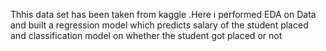 Thhis data set has been taken from kaggle .Here i performed EDA on Data and built a regression model which predicts salary of the student placed and classification model on whether the student got placed or not
